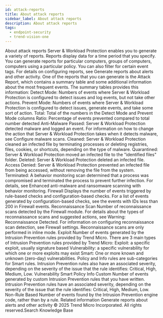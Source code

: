 ```yaml
---
id: attack-reports
title: About attack reports
sidebar_label: About attack reports
description: About attack reports
tags:
  - endpoint-security
  - trend-vision-one
---
```


 About attack reports Server & Workload Protection enables you to generate a variety of reports. Reports display data for a time period that you specify. You can generate reports for particular computers, groups of computers, computers using a particular policy. You can also filter for certain event tags. For details on configuring reports, see Generate reports about alerts and other activity. One of the reports that you can generate is the Attack Report, which contains a summary table and some additional information about the most frequent events. The summary tables provides this information: Detect Mode: Numbers of events where Server & Workload Protection is configured to detect issues and log events, but not take other actions. Prevent Mode: Numbers of events where Server & Workload Protection is configured to detect issues, generate events, and take some sort of action. Total: Total of the numbers in the Detect Mode and Prevent Mode columns Ratio: Percentage of events prevented compared to total number detected Anti-Malware Passed: Server & Workload Protection detected malware and logged an event. For information on how to change the action that Server & Workload Protection takes when it detects malware, see Configure malware scans. Cleaned: Server & Workload Protection cleaned an infected file by terminating processes or deleting registries, files, cookies, or shortcuts, depending on the type of malware. Quarantined: Server & Workload Protection moved an infected file to the "identified files" folder. Deleted: Server & Workload Protection deleted an infected file. Access Denied: Server & Workload Protection prevented an infected file from being accessed, without removing the file from the system. Terminated: A behavior monitoring scan determined that a process was compromised and terminated the process to prevent further infection. For details, see Enhanced anti-malware and ransomware scanning with behavior monitoring. Firewall Displays the number of events triggered by rule-based checks and configuration-based checks. For a list of events generated by configuration-based checks, see the events with IDs less than 200 in Firewall events. Reconnaissance Scan Number of reconnaissance scans detected by the Firewall module. For details about the types of reconnaissance scans and suggested actions, see Warning: Reconnaissance Detected. For information on configuring reconnaissance scan detection, see Firewall settings. Reconnaissance scans are only performed in inline mode. Exploit Number of events generated by the Intrusion Prevention rules provided by Trend Micro. There are 3 main types of Intrusion Prevention rules provided by Trend Micro: Exploit: a specific exploit, usually signature based Vulnerability: a specific vulnerability for which one or more exploits may exist Smart: One or more known and unknown (zero-day) vulnerabilities. Policy and Info rules are sub-categories for Smart rules. Intrusion Prevention rules also have an associated severity, depending on the severity of the issue that the rule identifies: Critical, High, Medium, Low. Vulnerability Smart Policy Info Custom Number of events generated by custom Intrusion Prevention rules that you have written. Intrusion Prevention rules have an associated severity, depending on the severity of the issue that the rule identifies: Critical, High, Medium, Low. Non-Rule Based Number of events found by the Intrusion Prevention engine code, rather than by a rule. Related information Generate reports about alerts and other activity © 2025 Trend Micro Incorporated. All rights reserved.Search Knowledge Base
